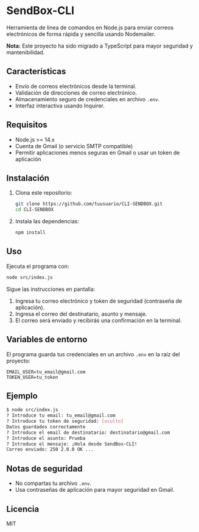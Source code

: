 # SendBox-CLI

Herramienta de línea de comandos en Node.js para enviar correos electrónicos de forma rápida y sencilla usando Nodemailer.

**Nota:** Este proyecto ha sido migrado a TypeScript para mayor seguridad y mantenibilidad.

## Características

- Envío de correos electrónicos desde la terminal.
- Validación de direcciones de correo electrónico.
- Almacenamiento seguro de credenciales en archivo `.env`.
- Interfaz interactiva usando Inquirer.

## Requisitos

- Node.js >= 14.x
- Cuenta de Gmail (o servicio SMTP compatible)
- Permitir aplicaciones menos seguras en Gmail o usar un token de aplicación

## Instalación

1. Clona este repositorio:
   ```bash
   git clone https://github.com/tuusuario/CLI-SENDBOX.git
   cd CLI-SENDBOX
   ```

2. Instala las dependencias:
   ```bash
   npm install
   ```

## Uso

Ejecuta el programa con:

```bash
node src/index.js
```

Sigue las instrucciones en pantalla:

1. Ingresa tu correo electrónico y token de seguridad (contraseña de aplicación).
2. Ingresa el correo del destinatario, asunto y mensaje.
3. El correo será enviado y recibirás una confirmación en la terminal.

## Variables de entorno

El programa guarda tus credenciales en un archivo `.env` en la raíz del proyecto:

```
EMAIL_USER=tu_email@gmail.com
TOKEN_USER=tu_token
```

## Ejemplo

```bash
$ node src/index.js
? Introduce tu email: tu_email@gmail.com
? Introduce tu token de seguridad: [oculto]
Datos guardados correctamente
? Introduce el email de destinatario: destinatario@gmail.com
? Introduce el asunto: Prueba
? Introduce el mensaje: ¡Hola desde SendBox-CLI!
Correo enviado: 250 2.0.0 OK ...
```

## Notas de seguridad

- No compartas tu archivo `.env`.
- Usa contraseñas de aplicación para mayor seguridad en Gmail.

## Licencia

MIT

